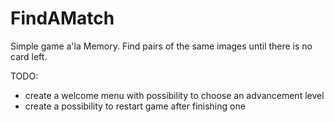 # FindAMatch

Simple game a'la Memory. Find pairs of the same images until there is no card left.

TODO: 
- create a welcome menu with possibility to choose an advancement level
- create a possibility to restart game after finishing one
